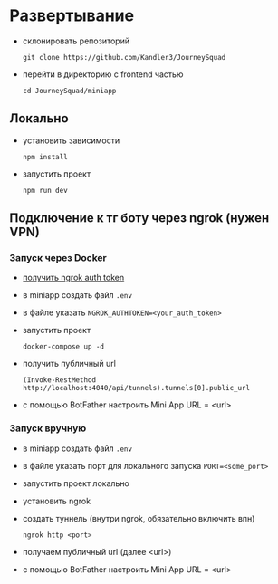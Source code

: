 # Развертывание

- склонировать репозиторий

    `git clone https://github.com/Kandler3/JourneySquad`


- перейти в директорию с frontend частью

    `cd JourneySquad/miniapp`


## Локально

- установить зависимости

    `npm install`


- запустить проект

    `npm run dev`

## Подключение к тг боту через ngrok (нужен VPN)

### Запуск через Docker

- [получить ngrok auth token](https://dashboard.ngrok.com/get-started/your-authtoken) 


- в miniapp создать файл `.env`


- в файле указать `NGROK_AUTHTOKEN=<your_auth_token>`


- запустить проект

  `docker-compose up -d`


- получить публичный url

  `(Invoke-RestMethod http://localhost:4040/api/tunnels).tunnels[0].public_url`


- с помощью BotFather настроить Mini App URL = \<url>

### Запуск вручную

- в miniapp создать файл `.env`


- в файле указать порт для локального запуска `PORT=<some_port>`


- запустить проект локально


- установить ngrok


- создать туннель (внутри ngrok, обязательно включить впн)

    `ngrok http <port>`


- получаем публичный url (далее \<url>)


- с помощью BotFather настроить Mini App URL = \<url>
